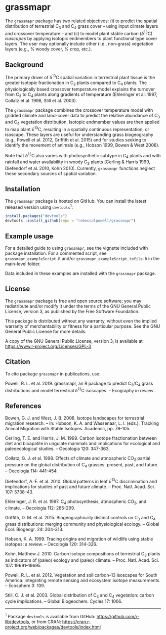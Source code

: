 
<!-- README.md is generated from README.Rmd. Please edit that file -->
grassmapr
=========

The `grassmapr` package has two related objectives: (i) to predict the spatial distribution of terrestrial C<sub>3</sub> and C<sub>4</sub> grass cover – using input climate layers and crossover temperature – and (ii) to model plant stable carbon (*δ*<sup>13</sup>C) *isoscapes* by applying isotopic endmembers to plant functional type cover layers. The user may optionally include other (i.e., non-grass) vegetation layers (e.g., % woody cover, % crop, etc.).

Background
----------

The primary driver of *δ*<sup>13</sup>C spatial variation in terrestrial plant tissue is the greater isotopic fractionation in C<sub>3</sub> plants compared to C<sub>4</sub> plants. The physiologically based crossover temperature model explains the turnover from C<sub>3</sub> to C<sub>4</sub> plants along gradients of temperature (Ehleringer et al. 1997, Collatz et al. 1998, Still et al. 2003).

The `grassmapr` package combines the crossover temperature model with gridded climate and land-cover data to predict the relative abundance of C<sub>3</sub> and C<sub>4</sub> vegetation distribution. Isotopic endmember values are then applied to map plant *δ*<sup>13</sup>C, resulting in a spatially continuous representation, or isoscape. These layers are useful for understanding grass biogeography (e.g., Powell et al. 2012, Griffith et al. 2015) and for studies seeking to identify the movement of animals (e.g., Hobson 1999, Bowen & West 2008).

Note that *δ*<sup>13</sup>C also varies with photosynthetic subtype in C<sub>4</sub> plants and with rainfall and water availability in woody C<sub>3</sub> plants (Cerling & Harris 1999, Diefendorf et al. 2010, Kohn 2010). Currently, `grassmapr` functions neglect these secondary sources of spatial variation.

Installation
------------

The `grassmapr` package is hosted on GitHub. You can install the latest released version using `devtools`<sup>1</sup>:

``` r
install.packages("devtools")
devtools::install_github(repo = "rebeccalpowell/grassmapr")
```

Example usage
-------------

For a detailed guide to using `grassmapr`, see the vignette included with package installation. For a commented script, see `grassmapr_exampleScript.R` and/or `grassmapr_exampleScript_tofile.R` in the main-level folder.

Data included in these examples are installed with the `grassmapr` package.

License
-------

The `grassmapr` package is free and open source software; you may redistribute and/or modify it under the terms of the GNU General Public License, version 3, as published by the Free Software Foundation.

This package is distributed without any warranty, without even the implied warranty of merchantability or fitness for a particular purpose. See the GNU General Public License for more details.

A copy of the GNU General Public License, version 3, is available at <https://www.r-project.org/Licenses/GPL-3>

Citation
--------

To cite package `grassmapr` in publications, use:

Powell, R. L. et al. 2019. grassmapr, an R package to predict C<sub>3</sub>/C<sub>4</sub> grass distributions and model terrestrial *δ*<sup>13</sup>C isoscapes. – Ecography *in review*.

References
----------

Bowen, G. J. and West, J. B. 2008. Isotope landscapes for terrestrial migration research. – In: Hobson, K. A. and Wassenaar, L. I. (eds.), Tracking Animal Migration with Stable Isotopes. Academic, pp. 79-105.

Cerling, T. E. and Harris, J. M. 1999. Carbon isotope fractionation between diet and bioapatite in ungulate mammals and implications for ecological and paleoecological studies. – Oecologia 120: 347-363.

Collatz, G. J. et al. 1998. Effects of climate and atmospheric CO<sub>2</sub> partial pressure on the global distribution of C<sub>4</sub> grasses: present, past, and future. – Oecologia 114: 441-454.

Diefendorf, A. F. et al. 2010. Global patterns in leaf *δ*<sup>13</sup>C discrimination and implications for studies of past and future climate. – Proc. Natl. Acad. Sci. 107: 5738–43.

Ehleringer, J. R. et al. 1997. C<sub>4</sub> photosynthesis, atmospheric CO<sub>2</sub>, and climate. – Oecologia 112: 285-299.

Griffith, D. M. et al. 2015. Biogeographically distinct controls on C<sub>3</sub> and C<sub>4</sub> grass distributions: merging community and physiological ecology. – Global Ecol. Biogeogr. 24: 304-313.

Hobson, K. A. 1999. Tracing origins and migration of wildlife using stable isotopes: a review. – Oecologia 120: 314-326.

Kohn, Matthew J. 2010. Carbon isotope compositions of terrestrial C<sub>3</sub> plants as indicators of (paleo) ecology and (paleo) climate. – Proc. Natl. Acad. Sci. 107: 19691–19695.

Powell, R. L. et al. 2012. Vegetation and soil carbon-13 isoscapes for South America: integrating remote sensing and ecosystem isotope measurements. – Ecosphere 3: 109.

Still, C. J. et al. 2003. Global distribution of C<sub>3</sub> and C<sub>4</sub> vegetation: carbon cycle implications. – Global Biogeochem. Cycles 17: 1006.

------------------------------------------------------------------------

<sup>1</sup> Package `devtools` is available from GitHub: <https://github.com/r-lib/devtools>, or from CRAN: <https://cran.r-project.org/web/packages/devtools/index.html>

